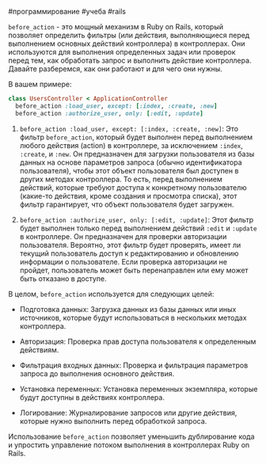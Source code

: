 #программирование
#учеба
#rails

`before_action` - это мощный механизм в Ruby on Rails, который позволяет определить фильтры (или действия, выполняющиеся перед выполнением основных действий контроллера) в контроллерах. Они используются для выполнения определенных задач или проверок перед тем, как обработать запрос и выполнить действие контроллера. Давайте разберемся, как они работают и для чего они нужны.

В вашем примере:

```ruby
class UsersController < ApplicationController
  before_action :load_user, except: [:index, :create, :new]
  before_action :authorize_user, only: [:edit, :update]
```

1. `before_action :load_user, except: [:index, :create, :new]`: Это фильтр `before_action`, который будет выполнен перед выполнением любого действия (action) в контроллере, за исключением `:index`, `:create`, и `:new`. Он предназначен для загрузки пользователя из базы данных на основе параметров запроса (обычно идентификатора пользователя), чтобы этот объект пользователя был доступен в других методах контроллера. То есть, перед выполнением действий, которые требуют доступа к конкретному пользователю (какие-то действия, кроме создания и просмотра списка), этот фильтр гарантирует, что объект пользователя будет загружен.

2. `before_action :authorize_user, only: [:edit, :update]`: Этот фильтр будет выполнен только перед выполнением действий `:edit` и `:update` в контроллере. Он предназначен для проверки авторизации пользователя. Вероятно, этот фильтр будет проверять, имеет ли текущий пользователь доступ к редактированию и обновлению информации о пользователе. Если проверка авторизации не пройдет, пользователь может быть перенаправлен или ему может быть отказано в доступе.

В целом, `before_action` используется для следующих целей:

- Подготовка данных: Загрузка данных из базы данных или иных источников, которые будут использоваться в нескольких методах контроллера.

- Авторизация: Проверка прав доступа пользователя к определенным действиям.

- Фильтрация входных данных: Проверка и фильтрация параметров запроса до выполнения основного действия.

- Установка переменных: Установка переменных экземпляра, которые будут доступны в действиях контроллера.

- Логирование: Журналирование запросов или другие действия, которые нужно выполнить перед обработкой запроса.

Использование `before_action` позволяет уменьшить дублирование кода и упростить управление потоком выполнения в контроллерах Ruby on Rails.